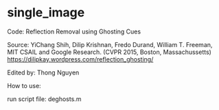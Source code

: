 # single_image
Code: Reflection Removal using Ghosting Cues

Source: YiChang Shih, Dilip Krishnan, Fredo Durand, William T. Freeman, MIT CSAIL and Google Research. (CVPR 2015, Boston, Massachussetts)
https://dilipkay.wordpress.com/reflection_ghosting/

Edited by: Thong Nguyen

How to use:

run script file: deghosts.m
